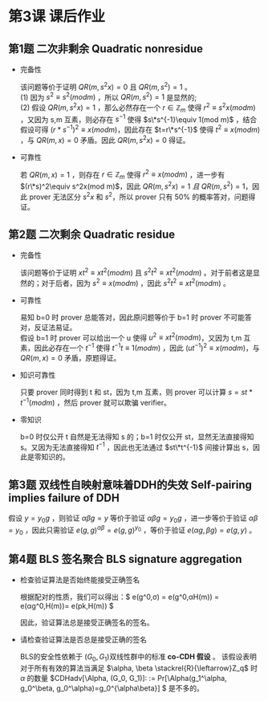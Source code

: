 # 第3课 课后作业

## 第1题 二次非剩余 Quadratic nonresidue

- 完备性

    该问题等价于证明 $QR(m,s^2x)=0$ 且 $QR(m,s^2)=1$ 。  
    (1) 因为 $s^2\equiv s^2(mod m)$ ，所以 $QR(m,s^2)=1$ 是显然的;  
    (2) 假设 $QR(m,s^2x)=1$ ，那么必然存在一个 $r \in \mathbb{Z}_m$ 使得 $r^2\equiv s^2x(mod m)$ ，又因为 s,m 互素，则必存在 $s^{-1}$ 使得 $s\*s^{-1}\equiv 1(mod m)$ ，结合假设可得 $(r*s^{-1})^2\equiv x(mod m)$，因此存在 $t=r\*s^{-1}$ 使得 $t^2\equiv x(mod m)$ ，与 $QR(m,x)=0$ 矛盾。因此 $QR(m,s^2x)=0$ 得证。

- 可靠性

    若 $QR(m,x)=1$ ，则存在 $r \in \mathbb{Z}_m$ 使得 $r^2\equiv x(mod m)$ ，进一步有 $(r\*s)^2\equiv s^2x(mod m)$，因此 $QR(m,s^2x)=1\ 且\ QR(m,s^2)=1$，因此 prover 无法区分 $s^2x$ 和 $s^2$，所以 prover 只有 50% 的概率答对，问题得证。

## 第2题 二次剩余 Quadratic residue

- 完备性

    该问题等价于证明 $xt^2\equiv xt^2(mod m)$ 且 $s^2t^2\equiv xt^2(mod m)$ 。对于前者这是显然的；对于后者，因为 $s^2\equiv x(mod m)$ ，因此 $s^2t^2\equiv xt^2(mod m)$ 。

- 可靠性

    易知 b=0 时 prover 总能答对，因此原问题等价于 b=1 时 prover 不可能答对，反证法易证。  
    假设 b=1 时 prover 可以给出一个 u 使得 $u^2\equiv xt^2(mod m)$，又因为 t,m 互素，因此必存在一个 $t^{-1}$ 使得 $t^{-1}t\equiv 1(mod m)$ ，因此 $(ut^{-1})^2\equiv x(mod m)$，与 $QR(m,x)=0$ 矛盾，原题得证。  

- 知识可靠性

    只要 prover 同时得到 t 和 st，因为 t,m 互素，则 prover 可以计算 $s=st*t^{-1}(mod m)$ ，然后 prover 就可以欺骗 verifier。

- 零知识

    b=0 时仅公开 t 自然是无法得知 s 的；b=1 时仅公开 st，显然无法直接得知 s。又因为无法直接得知 $t^{-1}$ ，因此也无法通过 $st\*t^{-1}$ 间接计算出 s，因此是零知识的。

## 第3题 双线性自映射意味着DDH的失效 Self-pairing implies failure of DDH

假设 $y=y_0g$ ，则验证 $\alpha\beta g=y$ 等价于验证 $\alpha\beta g=y_0g$ ，进一步等价于验证 $\alpha\beta=y_0$ ，因此只需验证 $e(g,g)^{\alpha\beta}=e(g,g)^{y_0}$ ，等价于验证 $e(\alpha g,\beta g)=e(g,y)$ 。

## 第4题 BLS 签名聚合 BLS signature aggregation

- 检查验证算法是否始终能接受正确签名

    根据配对的性质，我们可以得出：$ e(g^0,σ) = e(g^0,αH(m)) = e(αg^0,H(m))= e(pk,H(m)) $

    因此，验证算法总是接受正确签名的签名。

- 请检查验证算法是否总是接受正确的签名

    BLS的安全性依赖于 $(G_0, G_1)$双线性群中的标准 **co-CDH 假设** 。 该假设表明对于所有有效的算法当满足 $\alpha, \beta \stackrel{R}{\leftarrow}Z_q$ 时 $\alpha$ 的数量 $CDHadv[\Alpha, (G_0, G_1)]\: := Pr[\Alpha(g_1^\alpha, g_0^\beta, g_0^\alpha)=g_0^{\alpha\beta}] $ 是不多的。
